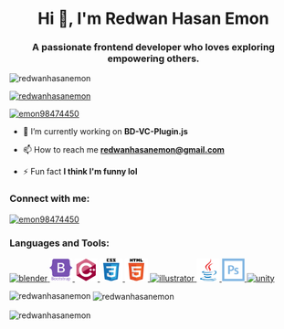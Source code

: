 <h1 align="center">Hi 👋, I'm Redwan Hasan Emon</h1>
<h3 align="center">A passionate frontend developer who loves exploring empowering others.</h3>

<p align="left"> <img src="https://komarev.com/ghpvc/?username=redwanhasanemon&label=Profile%20views&color=0e75b6&style=flat" alt="redwanhasanemon" /> </p>

<p align="left"> <a href="https://github.com/ryo-ma/github-profile-trophy"><img src="https://github-profile-trophy.vercel.app/?username=redwanhasanemon" alt="redwanhasanemon" /></a> </p>

<p align="left"> <a href="https://twitter.com/emon98474450" target="blank"><img src="https://img.shields.io/twitter/follow/emon98474450?logo=twitter&style=for-the-badge" alt="emon98474450" /></a> </p>

- 🔭 I’m currently working on **BD-VC-Plugin.js**

- 📫 How to reach me **redwanhasanemon@gmail.com**

- ⚡ Fun fact **I think I'm funny lol**

<h3 align="left">Connect with me:</h3>
<p align="left">
<a href="https://twitter.com/emon98474450" target="blank"><img align="center" src="https://raw.githubusercontent.com/rahuldkjain/github-profile-readme-generator/master/src/images/icons/Social/twitter.svg" alt="emon98474450" height="30" width="40" /></a>
</p>

<h3 align="left">Languages and Tools:</h3>
<p align="left"> <a href="https://www.blender.org/" target="_blank" rel="noreferrer"> <img src="https://download.blender.org/branding/community/blender_community_badge_white.svg" alt="blender" width="40" height="40"/> </a> <a href="https://getbootstrap.com" target="_blank" rel="noreferrer"> <img src="https://raw.githubusercontent.com/devicons/devicon/master/icons/bootstrap/bootstrap-plain-wordmark.svg" alt="bootstrap" width="40" height="40"/> </a> <a href="https://www.w3schools.com/cpp/" target="_blank" rel="noreferrer"> <img src="https://raw.githubusercontent.com/devicons/devicon/master/icons/cplusplus/cplusplus-original.svg" alt="cplusplus" width="40" height="40"/> </a> <a href="https://www.w3schools.com/css/" target="_blank" rel="noreferrer"> <img src="https://raw.githubusercontent.com/devicons/devicon/master/icons/css3/css3-original-wordmark.svg" alt="css3" width="40" height="40"/> </a> <a href="https://www.w3.org/html/" target="_blank" rel="noreferrer"> <img src="https://raw.githubusercontent.com/devicons/devicon/master/icons/html5/html5-original-wordmark.svg" alt="html5" width="40" height="40"/> </a> <a href="https://www.adobe.com/in/products/illustrator.html" target="_blank" rel="noreferrer"> <img src="https://www.vectorlogo.zone/logos/adobe_illustrator/adobe_illustrator-icon.svg" alt="illustrator" width="40" height="40"/> </a> <a href="https://www.java.com" target="_blank" rel="noreferrer"> <img src="https://raw.githubusercontent.com/devicons/devicon/master/icons/java/java-original.svg" alt="java" width="40" height="40"/> </a> <a href="https://www.photoshop.com/en" target="_blank" rel="noreferrer"> <img src="https://raw.githubusercontent.com/devicons/devicon/master/icons/photoshop/photoshop-line.svg" alt="photoshop" width="40" height="40"/> </a> <a href="https://unity.com/" target="_blank" rel="noreferrer"> <img src="https://www.vectorlogo.zone/logos/unity3d/unity3d-icon.svg" alt="unity" width="40" height="40"/> </a> </p>

<p><img align="left" src="https://github-readme-stats.vercel.app/api/top-langs?username=redwanhasanemon&show_icons=true&locale=en&layout=compact" alt="redwanhasanemon" /></p>

<p>&nbsp;<img align="center" src="https://github-readme-stats.vercel.app/api?username=redwanhasanemon&show_icons=true&locale=en" alt="redwanhasanemon" /></p>

<p><img align="center" src="https://github-readme-streak-stats.herokuapp.com/?user=redwanhasanemon&" alt="redwanhasanemon" /></p>

